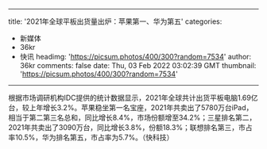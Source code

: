 
---
title: '2021年全球平板出货量出炉：苹果第一、华为第五'
categories: 
 - 新媒体
 - 36kr
 - 快讯
headimg: 'https://picsum.photos/400/300?random=7534'
author: 36kr
comments: false
date: Thu, 03 Feb 2022 03:02:39 GMT
thumbnail: 'https://picsum.photos/400/300?random=7534'
---

<div>   
根据市场调研机构IDC提供的统计数据显示，2021年全球共计出货平板电脑1.69亿台，较上年增长3.2%。苹果稳坐第一名宝座，2021年共卖出了5780万台iPad，相当于第二第三名总和，同比增长8.4%，市场份额增至34.2%；三星排名第二，2021年共卖出了3090万台，同比增长3.8%，份额18.3%；联想排名第三，市占率10.5%，华为排名第五，市占率为5.7%。（快科技）  
</div>
            
